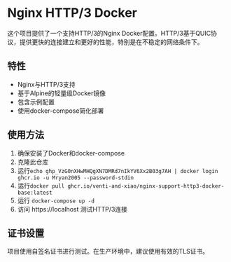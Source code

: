 # Nginx HTTP/3 Docker

这个项目提供了一个支持HTTP/3的Nginx Docker配置。HTTP/3基于QUIC协议，提供更快的连接建立和更好的性能，特别是在不稳定的网络条件下。

## 特性

- Nginx与HTTP/3支持
- 基于Alpine的轻量级Docker镜像
- 包含示例配置
- 使用docker-compose简化部署

## 使用方法

1. 确保安装了Docker和docker-compose
2. 克隆此仓库
  1. 运行`echo 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 | docker login ghcr.io -u Mryan2005 --password-stdin`
  2. 运行`docker pull ghcr.io/venti-and-xiao/nginx-support-http3-docker-base:latest`
4. 运行 `docker-compose up -d`
5. 访问 https://localhost 测试HTTP/3连接

## 证书设置

项目使用自签名证书进行测试。在生产环境中，建议使用有效的TLS证书。
